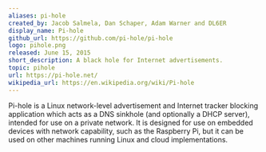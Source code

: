 ```yaml
---
aliases: pi-hole
created_by: Jacob Salmela, Dan Schaper, Adam Warner and DL6ER
display_name: Pi-hole
github_url: https://github.com/pi-hole/pi-hole
logo: pihole.png
released: June 15, 2015
short_description: A black hole for Internet advertisements.
topic: pihole
url: https://pi-hole.net/
wikipedia_url: https://en.wikipedia.org/wiki/Pi-hole
---
```

Pi-hole is a Linux network-level advertisement and Internet tracker blocking application which acts as a DNS sinkhole (and optionally a DHCP server), intended for use on a private network. It is designed for use on embedded devices with network capability, such as the Raspberry Pi, but it can be used on other machines running Linux and cloud implementations.
